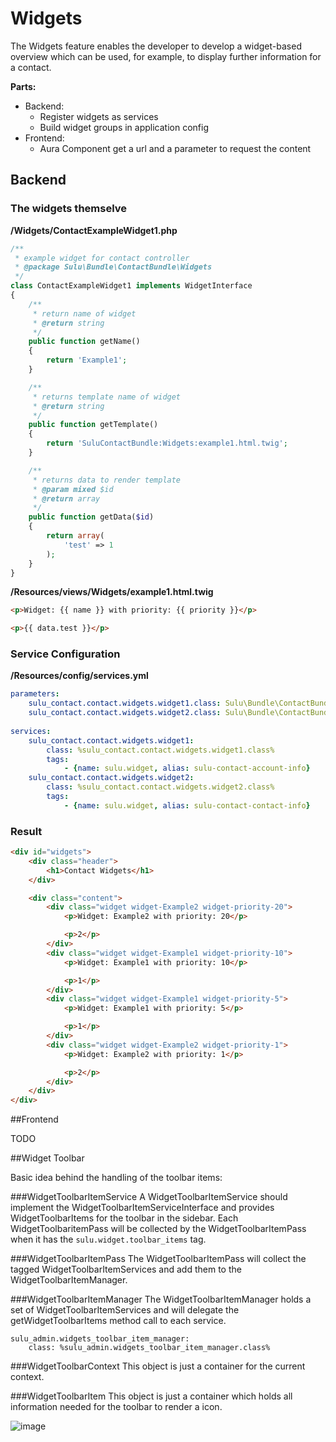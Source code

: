# Widgets

The Widgets feature enables the developer to develop a widget-based overview which can be used, for example, to display further information for a contact.

__Parts:__

* Backend:
  * Register widgets as services
  * Build widget groups in application config
* Frontend:
  * Aura Component get a url and a parameter to request the content
  
## Backend


### The widgets themselve

__/Widgets/ContactExampleWidget1.php__

```php
/**
 * example widget for contact controller
 * @package Sulu\Bundle\ContactBundle\Widgets
 */
class ContactExampleWidget1 implements WidgetInterface
{
    /**
     * return name of widget
     * @return string
     */
    public function getName()
    {
        return 'Example1';
    }

    /**
     * returns template name of widget
     * @return string
     */
    public function getTemplate()
    {
        return 'SuluContactBundle:Widgets:example1.html.twig';
    }

    /**
     * returns data to render template
     * @param mixed $id
     * @return array
     */
    public function getData($id)
    {
        return array(
            'test' => 1
        );
    }
}
```

__/Resources/views/Widgets/example1.html.twig__

```html
<p>Widget: {{ name }} with priority: {{ priority }}</p>

<p>{{ data.test }}</p>
```

### Service Configuration

__/Resources/config/services.yml__

```yml
parameters:
    sulu_contact.contact.widgets.widget1.class: Sulu\Bundle\ContactBundle\Widgets\ContactExampleWidget1
    sulu_contact.contact.widgets.widget2.class: Sulu\Bundle\ContactBundle\Widgets\ContactExampleWidget2
    
services:
    sulu_contact.contact.widgets.widget1:
        class: %sulu_contact.contact.widgets.widget1.class%
        tags:
            - {name: sulu.widget, alias: sulu-contact-account-info}
    sulu_contact.contact.widgets.widget2:
        class: %sulu_contact.contact.widgets.widget2.class%
        tags:
            - {name: sulu.widget, alias: sulu-contact-contact-info}
```

### Result

```html
<div id="widgets">
    <div class="header">
        <h1>Contact Widgets</h1>
    </div>

    <div class="content">
        <div class="widget widget-Example2 widget-priority-20">
            <p>Widget: Example2 with priority: 20</p>

            <p>2</p>
        </div>
        <div class="widget widget-Example1 widget-priority-10">
            <p>Widget: Example1 with priority: 10</p>

            <p>1</p>
        </div>
        <div class="widget widget-Example1 widget-priority-5">
            <p>Widget: Example1 with priority: 5</p>

            <p>1</p>
        </div>
        <div class="widget widget-Example2 widget-priority-1">
            <p>Widget: Example2 with priority: 1</p>

            <p>2</p>
        </div>
    </div>
</div>
```

##Frontend

TODO


##Widget Toolbar

Basic idea behind the handling of the toolbar items:

###WidgetToolbarItemService
A WidgetToolbarItemService should implement the WidgetToolbarItemServiceInterface and provides WidgetToolbarItems for the toolbar in the sidebar. Each WidgetToolbaritemPass will be collected by the WidgetToolbarItemPass when it has the `sulu.widget.toolbar_items` tag.

###WidgetToolbarItemPass
The WidgetToolbarItemPass will collect the tagged WidgetToolbarItemServices and add them to the WidgetToolbarItemManager.

###WidgetToolbarItemManager
The WidgetToolbarItemManager holds a set of WidgetToolbarItemServices and will delegate the getWidgetToolbarItems method call to each service.

```
sulu_admin.widgets_toolbar_item_manager:
	class: %sulu_admin.widgets_toolbar_item_manager.class%
```

###WidgetToolbarContext
This object is just a container for the current context.

###WidgetToolbarItem
This object is just a container which holds all information needed for the toolbar to render a icon.

![image](https://raw.githubusercontent.com/sulu-cmf/docs/master/detail-specification/images/diagrams/WidgetToolbarItem.png)
